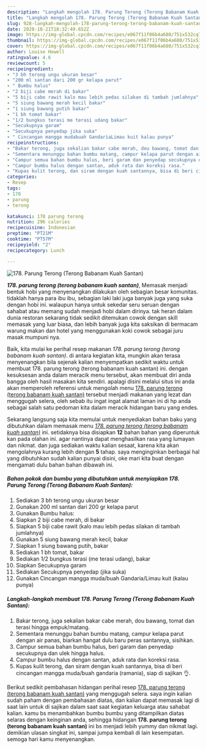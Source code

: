 ```yaml
---
description: "Langkah mengolah 178. Parung Terong (Terong Babanam Kuah Santan), Menggugah Selera"
title: "Langkah mengolah 178. Parung Terong (Terong Babanam Kuah Santan), Menggugah Selera"
slug: 928-langkah-mengolah-178-parung-terong-terong-babanam-kuah-santan-menggugah-selera
date: 2020-10-21T18:32:49.652Z
image: https://img-global.cpcdn.com/recipes/e067f11f06b4a680/751x532cq70/178-parung-terong-terong-babanam-kuah-santan-foto-resep-utama.jpg
thumbnail: https://img-global.cpcdn.com/recipes/e067f11f06b4a680/751x532cq70/178-parung-terong-terong-babanam-kuah-santan-foto-resep-utama.jpg
cover: https://img-global.cpcdn.com/recipes/e067f11f06b4a680/751x532cq70/178-parung-terong-terong-babanam-kuah-santan-foto-resep-utama.jpg
author: Louise Howell
ratingvalue: 4.6
reviewcount: 5
recipeingredient:
- "3 bh terong ungu ukuran besar"
- "200 ml santan dari 200 gr kelapa parut"
- " Bumbu halus"
- "2 biji cabe merah di bakar"
- "5 biji cabe rawit kalo mau lebih pedas silakan di tambah jumlahnya"
- "5 siung bawang merah kecil bakar"
- "1 siung bawang putih bakar"
- "1 bh tomat bakar"
- "1/2 bungkus terasi me terasi udang bakar"
- "Secukupnya garam"
- "Secukupnya penyedap jika suka"
- " Cincangan mangga mudabuah GandariaLimau kuit kalau punya"
recipeinstructions:
- "Bakar terong, juga sekalian bakar cabe merah, dou bawang, tomat dan terasi hingga empuk/matang."
- "Sementara menunggu bahan bumbu matang, campur kelapa parut dengan air panas, biarkan hangat dulu baru peras santannya, sisihkan."
- "Campur semua bahan bumbu halus, beri garam dan penyedap secukupnya dan ulek hingga halus."
- "Campur bumbu halus dengan santan, aduk rata dan koreksi rasa."
- "Kupas kulit terong, dan siram dengan kuah santannya, bisa di beri cincangan mangga muda/buah gandaria (ramania), siap di sajikan 👌."
categories:
- Resep
tags:
- 178
- parung
- terong

katakunci: 178 parung terong 
nutrition: 296 calories
recipecuisine: Indonesian
preptime: "PT21M"
cooktime: "PT57M"
recipeyield: "2"
recipecategory: Lunch

---
```



![178. Parung Terong (Terong Babanam Kuah Santan)](https://img-global.cpcdn.com/recipes/e067f11f06b4a680/751x532cq70/178-parung-terong-terong-babanam-kuah-santan-foto-resep-utama.jpg)

<b><i>178. parung terong (terong babanam kuah santan)</i></b>, Memasak menjadi bentuk hobi yang menyenangkan dilakukan oleh sebagian besar komunitas. tidaklah hanya para ibu ibu, sebagian laki laki juga banyak juga yang suka dengan hobi ini. walaupun hanya untuk sekedar seru seruan dengan sahabat atau memang sudah menjadi hobi dalam dirinya. tak heran dalam dunia restoran sekarang tidak sedikit ditemukan cowok dengan skill memasak yang luar biasa, dan lebih banyak juga kita saksikan di bermacam warung makan dan hotel yang menggunakan koki cowok sebagai juru masak mumpuni nya.

Baik, kita mulai ke perihal resep makanan <i>178. parung terong (terong babanam kuah santan)</i>. di antara kegiatan kita, mungkin akan terasa menyenangkan bila sejenak kalian menyempatkan sedikit waktu untuk membuat 178. parung terong (terong babanam kuah santan) ini. dengan kesuksesan anda dalam meracik menu tersebut, akan membuat diri anda bangga oleh hasil masakan kita sendiri. apalagi disini melalui situs ini anda akan memperoleh referensi untuk mengolah menu <u>178. parung terong (terong babanam kuah santan)</u> tersebut menjadi makanan yang lezat dan menggugah selera, oleh sebab itu ingat ingat alamat laman ini di hp anda sebagai salah satu pedoman kita dalam meracik hidangan baru yang endes.




Sekarang langsung saja kita memulai untuk menyediakan bahan baku yang dibutuhkan dalam memasak menu <u><i>178. parung terong (terong babanam kuah santan)</i></u> ini. setidaknya bisa disiapkan <b>12</b> bahan bahan yang diperuntuk kan pada olahan ini. agar nantinya dapat menghasilkan rasa yang lumayan dan nikmat. dan juga sediakan waktu kalian sesaat, karena kita akan mengolahnya kurang lebih dengan <b>5</b> tahap. saya menginginkan berbagai hal yang dibutuhkan sudah kalian punyai disini, oke mari kita buat dengan mengamati dulu bahan bahan dibawah ini.

<!--inarticleads1-->

##### Bahan pokok dan bumbu yang dibutuhkan untuk menyiapkan 178. Parung Terong (Terong Babanam Kuah Santan):

1. Sediakan 3 bh terong ungu ukuran besar
1. Gunakan 200 ml santan dari 200 gr kelapa parut
1. Gunakan  Bumbu halus:
1. Siapkan 2 biji cabe merah, di bakar
1. Siapkan 5 biji cabe rawit (kalo mau lebih pedas silakan di tambah jumlahnya)
1. Gunakan 5 siung bawang merah kecil, bakar
1. Siapkan 1 siung bawang putih, bakar
1. Sediakan 1 bh tomat, bakar
1. Sediakan 1/2 bungkus terasi (me terasi udang), bakar
1. Siapkan Secukupnya garam
1. Sediakan Secukupnya penyedap (jika suka)
1. Gunakan  Cincangan mangga muda/buah Gandaria/Limau kuit (kalau punya)




<!--inarticleads2-->

##### Langkah-langkah membuat 178. Parung Terong (Terong Babanam Kuah Santan):

1. Bakar terong, juga sekalian bakar cabe merah, dou bawang, tomat dan terasi hingga empuk/matang.
1. Sementara menunggu bahan bumbu matang, campur kelapa parut dengan air panas, biarkan hangat dulu baru peras santannya, sisihkan.
1. Campur semua bahan bumbu halus, beri garam dan penyedap secukupnya dan ulek hingga halus.
1. Campur bumbu halus dengan santan, aduk rata dan koreksi rasa.
1. Kupas kulit terong, dan siram dengan kuah santannya, bisa di beri cincangan mangga muda/buah gandaria (ramania), siap di sajikan 👌.




Berikut sedikit pembahasan hidangan perihal resep <u>178. parung terong (terong babanam kuah santan)</u> yang menggugah selera. saya ingin kalian sudah paham dengan pembahasan diatas, dan kalian dapat memasak lagi di saat lain untuk di sajikan dalam saat saat kegiatan keluarga atau sahabat kalian. kamu bs menambahkan bumbu bumbu yang ditampilkan diatas selaras dengan keinginan anda, sehingga hidangan <b>178. parung terong (terong babanam kuah santan)</b> ini bs menjadi lebih yummy dan nikmat lagi. demikian ulasan singkat ini, sampai jumpa kembali di lain kesempatan. semoga hari kamu menyenangkan.
